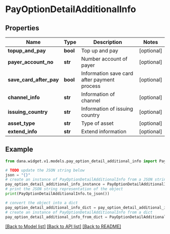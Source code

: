 # PayOptionDetailAdditionalInfo


## Properties

Name | Type | Description | Notes
------------ | ------------- | ------------- | -------------
**topup_and_pay** | **bool** | Top up and pay | [optional] 
**payer_account_no** | **str** | Number account of payer | [optional] 
**save_card_after_pay** | **bool** | Information save card after payment process | [optional] 
**channel_info** | **str** | Information of channel | [optional] 
**issuing_country** | **str** | Information of issuing country | [optional] 
**asset_type** | **str** | Type of asset | [optional] 
**extend_info** | **str** | Extend information | [optional] 

## Example

```python
from dana.widget.v1.models.pay_option_detail_additional_info import PayOptionDetailAdditionalInfo

# TODO update the JSON string below
json = "{}"
# create an instance of PayOptionDetailAdditionalInfo from a JSON string
pay_option_detail_additional_info_instance = PayOptionDetailAdditionalInfo.from_json(json)
# print the JSON string representation of the object
print(PayOptionDetailAdditionalInfo.to_json())

# convert the object into a dict
pay_option_detail_additional_info_dict = pay_option_detail_additional_info_instance.to_dict()
# create an instance of PayOptionDetailAdditionalInfo from a dict
pay_option_detail_additional_info_from_dict = PayOptionDetailAdditionalInfo.from_dict(pay_option_detail_additional_info_dict)
```
[[Back to Model list]](../README.md#documentation-for-models) [[Back to API list]](../README.md#documentation-for-api-endpoints) [[Back to README]](../README.md)



